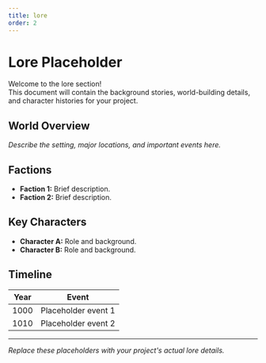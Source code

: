 ```yaml
---
title: lore
order: 2
---
```



# Lore Placeholder

Welcome to the lore section!  
This document will contain the background stories, world-building details, and character histories for your project.

## World Overview

*Describe the setting, major locations, and important events here.*

## Factions

- **Faction 1:** Brief description.
- **Faction 2:** Brief description.

## Key Characters

- **Character A:** Role and background.
- **Character B:** Role and background.

## Timeline

| Year | Event                |
|------|----------------------|
| 1000 | Placeholder event 1  |
| 1010 | Placeholder event 2  |

---

*Replace these placeholders with your project's actual lore details.*
